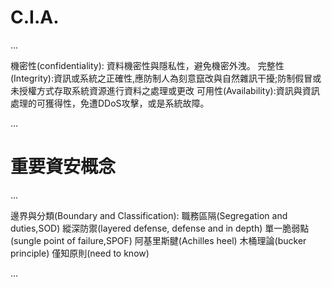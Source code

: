 # C.I.A.

...

機密性(confidentiality): 資料機密性與隱私性，避免機密外洩。
完整性(Integrity):資訊或系統之正確性,應防制人為刻意竄改與自然雜訊干擾;防制假冒或未授權方式存取系統資源進行資料之處理或更改
可用性(Availability):資訊與資訊處理的可獲得性，免遭DDoS攻擊，或是系統故障。

... 

# 重要資安概念

...

邊界與分類(Boundary and Classification):
職務區隔(Segregation and duties,SOD)
縱深防禦(layered defense, defense and in depth)
單一脆弱點(sungle point of failure,SPOF)
阿基里斯腱(Achilles heel)
木桶理論(bucker principle)
僅知原則(need to know)

...
